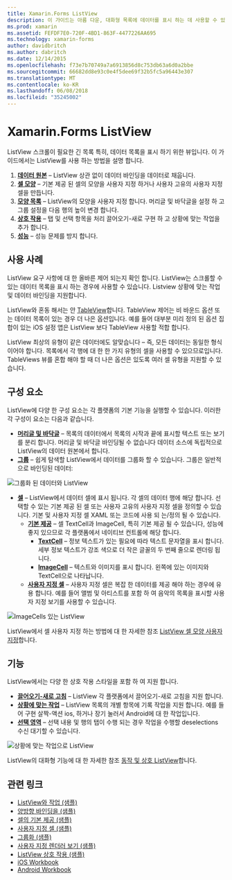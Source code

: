 ```yaml
---
title: Xamarin.Forms ListView
description: 이 가이드는 아름 다운, 대화형 목록에 데이터를 표시 하는 데 사용할 수 있는 Xamarin.Forms ListView를 소개 합니다.
ms.prod: xamarin
ms.assetid: FEFDF7E0-720F-4BD1-863F-4477226AA695
ms.technology: xamarin-forms
author: davidbritch
ms.author: dabritch
ms.date: 12/14/2015
ms.openlocfilehash: f73e7b70749a7a6913856d8c753db63a6d0a2bbe
ms.sourcegitcommit: 66682dd8e93c0e4f5dee69f32b5fc5a96443e307
ms.translationtype: MT
ms.contentlocale: ko-KR
ms.lasthandoff: 06/08/2018
ms.locfileid: "35245002"
---
```

# <a name="xamarinforms-listview"></a>Xamarin.Forms ListView

ListView 스크롤이 필요한 긴 목록 특히, 데이터 목록을 표시 하기 위한 뷰입니다. 이 가이드에서는 ListView를 사용 하는 방법을 설명 합니다.

1. **[데이터 원본](data-and-databinding.md)**  &ndash; ListView 상관 없이 데이터 바인딩을 데이터로 채웁니다.
2. **[셀 모양](customizing-cell-appearance.md)**  &ndash; 기본 제공 된 셀의 모양을 사용자 지정 하거나 사용자 고유의 사용자 지정 셀을 만듭니다.
3. **[모양 목록](customizing-list-appearance.md)**  &ndash; ListView의 모양을 사용자 지정 합니다. 머리글 및 바닥글을 설정 하 고 그룹 설정을 다음 행의 높이 변경 합니다.
4. **[상호 작용](interactivity.md)**  &ndash; 탭 및 선택 항목을 처리 끌어오기-새로 구현 하 고 상황에 맞는 작업을 추가 합니다.
5. **[성능](performance.md)**  &ndash; 성능 문제를 방지 합니다.

## <a name="use-cases"></a>사용 사례
ListView 요구 사항에 대 한 올바른 제어 되는지 확인 합니다. ListView는 스크롤할 수 있는 데이터 목록을 표시 하는 경우에 사용할 수 있습니다. Listview 상황에 맞는 작업 및 데이터 바인딩을 지원합니다.

ListView와 혼동 해서는 안 [TableView](~/xamarin-forms/user-interface/tableview.md)합니다. TableView 제어는 비 바운드 옵션 또는 데이터 목록이 있는 경우 더 나은 옵션입니다. 예를 들어 대부분 미리 정의 된 옵션 집합이 있는 iOS 설정 앱은 ListView 보다 TableView 사용할 적합 합니다.

ListView 최상의 유형이 같은 데이터에도 알맞습니다 &ndash; 즉, 모든 데이터는 동일한 형식 이어야 합니다. 목록에서 각 행에 대 한 한 가지 유형의 셀을 사용할 수 있으므로입니다. TableViews 뷰를 혼합 해야 할 때 더 나은 옵션은 있도록 여러 셀 유형을 지원할 수 있습니다.


## <a name="components"></a>구성 요소
ListView에 다양 한 구성 요소는 각 플랫폼의 기본 기능을 실행할 수 있습니다. 이러한 각 구성이 요소는 다음과 같습니다.

- **[머리글 및 바닥글](customizing-list-appearance.md#Headers_and_Footers)**  &ndash; 목록의 데이터에서 목록의 시작과 끝에 표시할 텍스트 또는 보기를 분리 합니다. 머리글 및 바닥글 바인딩될 수 없습니다 데이터 소스에 독립적으로 ListView의 데이터 원본에서 합니다.
- **[그룹](customizing-list-appearance.md#Grouping)**  &ndash; 쉽게 탐색할 ListView에서 데이터를 그룹화 할 수 있습니다. 그룹은 일반적으로 바인딩된 데이터:

![](images/grouping-depth.png "그룹화 된 데이터와 ListView")

- **[셀](customizing-cell-appearance.md)**  &ndash; ListView에서 데이터 셀에 표시 됩니다. 각 셀의 데이터 행에 해당 합니다. 선택할 수 있는 기본 제공 된 셀 또는 사용자 고유의 사용자 지정 셀을 정의할 수 있습니다. 기본 및 사용자 지정 셀 XAML 또는 코드에 사용 되 는/정의 될 수 있습니다.
  - **[기본 제공](customizing-cell-appearance.md#Built_in_Cells)**  &ndash; 셀 TextCell과 ImageCell, 특히 기본 제공 될 수 있습니다, 성능에 좋지 있으므로 각 플랫폼에서 네이티브 컨트롤에 해당 합니다.
       - **[TextCell](customizing-cell-appearance.md#TextCell)**  &ndash; 정보 텍스트가 있는 필요에 따라 텍스트 문자열을 표시 합니다. 세부 정보 텍스트가 강조 색으로 더 작은 글꼴의 두 번째 줄으로 렌더링 됩니다.
       - **[ImageCell](customizing-cell-appearance.md#ImageCell)**  &ndash; 텍스트와 이미지를 표시 합니다. 왼쪽에 있는 이미지와 TextCell으로 나타납니다.
  - **[사용자 지정 셀](customizing-cell-appearance.md#customcells)**  &ndash; 사용자 지정 셀은 복잡 한 데이터를 제공 해야 하는 경우에 유용 합니다. 예를 들어 앨범 및 아티스트를 포함 하 여 음악의 목록을 표시할 사용자 지정 보기를 사용할 수 있습니다.

![](images/image-cell-default.png "ImageCells 있는 ListView")

ListView에서 셀 사용자 지정 하는 방법에 대 한 자세한 참조 [ListView 셀 모양 사용자 지정](customizing-cell-appearance.md)합니다.

## <a name="functionality"></a>기능
ListView에서는 다양 한 상호 작용 스타일을 포함 하 여 지원 합니다.

- **[끌어오기-새로 고침](interactivity.md#Pull_to_Refresh)**  &ndash; ListView 각 플랫폼에서 끌어오기-새로 고침을 지원 합니다.
- **[상황에 맞는 작업](interactivity.md#Context_Actions)**  &ndash; ListView 목록의 개별 항목에 기록 작업을 지원 합니다. 예를 들어 구현 살짝-액션 ios, 하거나 장기 눌러서 Android에 대 한 작업입니다.
- **[선택 영역](interactivity.md#selectiontaps)**  &ndash; 선택 내용 및 행의 탭이 수행 되는 경우 작업을 수행할 deselections 수신 대기할 수 있습니다.

![](images/context-default.png "상황에 맞는 작업으로 ListView")

ListView의 대화형 기능에 대 한 자세한 참조 [동작 및 상호 ListView](interactivity.md)합니다.


## <a name="related-links"></a>관련 링크

- [ListView와 작업 (샘플)](https://developer.xamarin.com/samples/WorkingWithListview)
- [양방향 바인딩을 (샘플)](https://developer.xamarin.com/samples/xamarin-forms/UserInterface/ListView/SwitchEntryTwoBinding)
- [셀의 기본 제공 (샘플)](https://developer.xamarin.com/samples/xamarin-forms/UserInterface/ListView/BuiltInCells)
- [사용자 지정 셀 (샘플)](https://developer.xamarin.com/samples/xamarin-forms/UserInterface/ListView/CustomCells)
- [그룹화 (샘플)](https://developer.xamarin.com/samples/xamarin-forms/UserInterface/ListView/Grouping)
- [사용자 지정 렌더러 보기 (샘플)](https://developer.xamarin.com/samples/xamarin-forms/UserInterface/ListView/WorkingWithListviewNative)
- [ListView 상호 작용 (샘플)](https://developer.xamarin.com/samples/xamarin-forms/UserInterface/ListView/interactivity)
- [iOS Workbook](https://developer.xamarin.com/workbooks/xamarin-forms/user-interface/listview/ListView1-ios.workbook)
- [Android Workbook](https://developer.xamarin.com/workbooks/xamarin-forms/user-interface/listview/ListView1-android.workbook)
